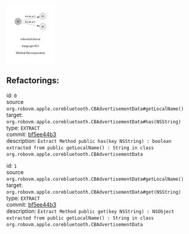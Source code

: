 <img src=subgraph_atomic_43.svg width=25%>

## Refactorings:

id: `0`\
source `org.robovm.apple.corebluetooth.CBAdvertisementData#getLocalName()`\
target: `org.robovm.apple.corebluetooth.CBAdvertisementData#has(NSString)`\
type: `EXTRACT`\
commit: [bf5ee44b3](https://github.com/robovm/robovm/commit/bf5ee44b3b576e01ab09cae9f50300417b01dc07)\
description: `Extract Method public has(key NSString) : boolean extracted from public getLocalName() : String in class org.robovm.apple.corebluetooth.CBAdvertisementData`

id: `1`\
source `org.robovm.apple.corebluetooth.CBAdvertisementData#getLocalName()`\
target: `org.robovm.apple.corebluetooth.CBAdvertisementData#get(NSString)`\
type: `EXTRACT`\
commit: [bf5ee44b3](https://github.com/robovm/robovm/commit/bf5ee44b3b576e01ab09cae9f50300417b01dc07)\
description: `Extract Method public get(key NSString) : NSObject extracted from public getLocalName() : String in class org.robovm.apple.corebluetooth.CBAdvertisementData`

